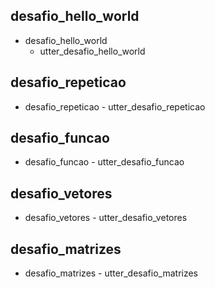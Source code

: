 ## desafio_hello_world
* desafio_hello_world
    - utter_desafio_hello_world

## desafio_repeticao
* desafio_repeticao
      - utter_desafio_repeticao

## desafio_funcao
* desafio_funcao
      - utter_desafio_funcao

## desafio_vetores
* desafio_vetores
      - utter_desafio_vetores

## desafio_matrizes
* desafio_matrizes
      - utter_desafio_matrizes
